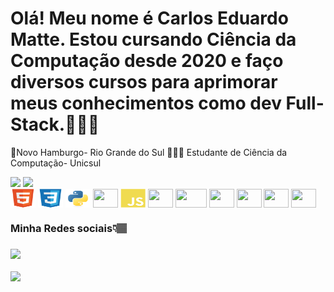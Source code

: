 # Olá!                                                                                                                                                                                              Meu nome é Carlos Eduardo Matte. Estou cursando Ciência da Computação desde 2020 e faço diversos cursos para aprimorar meus conhecimentos como dev Full-Stack.👩🏻‍💻

📍Novo Hamburgo- Rio Grande do Sul
👩🏻‍💻 Estudante de Ciência da Computação- Unicsul

<div>
<img align = "180cm" src = "https://github-readme-stats.vercel.app/api?username=CarlosEduardoMatte&show_icons=true&theme=dracula&include_all_commits=true&count_private=true" />
<img align = "180cm" src = "https://github-readme-stats.vercel.app/api/top-langs/?username=CarlosEduardoMatte&layout=compact&langs_count=16&theme=dracula" />
<br> 
<img  align="center"  height="30"  width="40"  src="https://raw.githubusercontent.com/devicons/devicon/master/icons/html5/html5-original.svg">
<img  align="center"  height="30"  width="40"  src="https://raw.githubusercontent.com/devicons/devicon/master/icons/css3/css3-original.svg">
<img  align="center"  height="30"  width="40"  src="https://raw.githubusercontent.com/devicons/devicon/master/icons/python/python-original.svg">
<img  align="center"  height="30"  width="40"  src="https://logodownload.org/wp-content/uploads/2016/10/php-logo.png">
<img  align="center" height="30"  width="40"  src="https://raw.githubusercontent.com/devicons/devicon/master/icons/javascript/javascript-plain.svg">
<img  align="center" height="30"  width="40"  src="https://iconape.com/wp-content/png_logo_vector/typescript.png">
<img  align="center" height="30"  width="50"  src="https://natqe.gallerycdn.vsassets.io/extensions/natqe/scss-generator/1.2.9/1550339585248/Microsoft.VisualStudio.Services.Icons.Default">
<img  align="center" height="30"  width="40"  src="https://cdn.iconscout.com/icon/free/png-512/jquery-10-1175155.png">
<img  align="center" height="30"  width="40"  src="https://devtools.com.br/blog/wp-content/uploads/2013/06/MySQL-Logo.wine_.png">
<img  align="center" height="30"  width="40"  src="https://upload.wikimedia.org/wikipedia/commons/thumb/b/b2/Bootstrap_logo.svg/2560px-Bootstrap_logo.svg.png">
<img  align="center" height="30"  width="40"  src="https://upload.wikimedia.org/wikipedia/commons/thumb/9/98/WordPress_blue_logo.svg/1024px-WordPress_blue_logo.svg.png">
</div>


<h3>Minha Redes sociais👇🏽<h3>

<a  href = "mailto: carloseduardomatte656@gmail.com"><img  src="https://img.shields.io/badge/-Gmail-%23333?style=for-the-badge&logo=gmail&logoColor=white"  target="_blank"></a>

<a href="https://www.linkedin.com/in/carloseduardomatte/"  target="_blank"><img  src="https://img.shields.io/badge/-LinkedIn-%230077B5?style=for-the-badge&logo=linkedin&logoColor=white"  target="_blank"></a>

</div>
